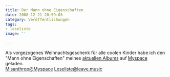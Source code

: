 ```yaml
---
title: Der Mann ohne Eigenschaften
date: 2008-12-21 20:59:03
category: Veröffentlichungen
tags:
- leseliste
image: ''

---
```


Als vorgezogenes Weihnachtsgeschenk für alle coolen Kinder habe ich den "Mann ohne Eigenschaften" meines [aktuellen Albums](/musik/leseliste) auf [Myspace](http://www.myspace.com/misantropolis) geladen.  
[Misanthrop@Myspace](http://www.myspace.com/misantropolis)
[Leseliste@leave.music](http://www.leavemusic.de/live/leavemusic/index.php?content=12&artikel_id=55)
